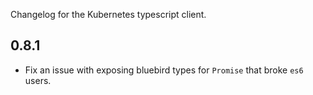Changelog for the Kubernetes typescript client.

## 0.8.1
  * Fix an issue with exposing bluebird types for `Promise` that broke `es6` users.
